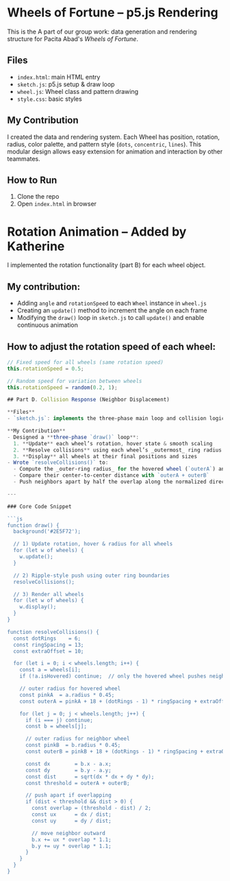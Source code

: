 # Wheels of Fortune – p5.js Rendering

This is the A part of our group work: data generation and rendering structure for Pacita Abad's *Wheels of Fortune*.

## Files

- `index.html`: main HTML entry
- `sketch.js`: p5.js setup & draw loop
- `wheel.js`: Wheel class and pattern drawing
- `style.css`: basic styles

## My Contribution

I created the data and rendering system. Each Wheel has position, rotation, radius, color palette, and pattern style (`dots`, `concentric`, `lines`). This modular design allows easy extension for animation and interaction by other teammates.

## How to Run

1. Clone the repo
2. Open `index.html` in browser


# Rotation Animation – Added by Katherine

I implemented the rotation functionality (part B) for each wheel object. 

## My contribution:
- Adding `angle` and `rotationSpeed` to each `Wheel` instance in `wheel.js`
- Creating an `update()` method to increment the angle on each frame
- Modifying the `draw()` loop in `sketch.js` to call `update()` and enable continuous animation

## How to adjust the rotation speed of each wheel:
```js
// Fixed speed for all wheels (same rotation speed)
this.rotationSpeed = 0.5;

// Random speed for variation between wheels
this.rotationSpeed = random(0.2, 1);

## Part D. Collision Response (Neighbor Displacement)

**Files**  
- `sketch.js`: implements the three‐phase main loop and collision logic  

**My Contribution**  
- Designed a **three‐phase `draw()` loop**:  
  1. **Update** each wheel’s rotation, hover state & smooth scaling  
  2. **Resolve collisions** using each wheel’s _outermost_ ring radius to push neighbors in a ripple effect  
  3. **Display** all wheels at their final positions and sizes  
- Wrote `resolveCollisions()` to:  
  - Compute the _outer‐ring radius_ for the hovered wheel (`outerA`) and each neighbor (`outerB`)  
  - Compare their center‐to‐center distance with `outerA + outerB`  
  - Push neighbors apart by half the overlap along the normalized direction vector (× 1.1 for a livelier effect)  

---

### Core Code Snippet

```js
function draw() {
  background('#2E5F72');

  // 1) Update rotation, hover & radius for all wheels
  for (let w of wheels) {
    w.update();
  }

  // 2) Ripple‐style push using outer ring boundaries
  resolveCollisions();

  // 3) Render all wheels
  for (let w of wheels) {
    w.display();
  }
}

function resolveCollisions() {
  const dotRings    = 6;
  const ringSpacing = 13;
  const extraOffset = 10;

  for (let i = 0; i < wheels.length; i++) {
    const a = wheels[i];
    if (!a.isHovered) continue;  // only the hovered wheel pushes neighbors

    // outer radius for hovered wheel
    const pinkA  = a.radius * 0.45;
    const outerA = pinkA + 18 + (dotRings - 1) * ringSpacing + extraOffset;

    for (let j = 0; j < wheels.length; j++) {
      if (i === j) continue;
      const b = wheels[j];

      // outer radius for neighbor wheel
      const pinkB  = b.radius * 0.45;
      const outerB = pinkB + 18 + (dotRings - 1) * ringSpacing + extraOffset;

      const dx        = b.x - a.x;
      const dy        = b.y - a.y;
      const dist      = sqrt(dx * dx + dy * dy);
      const threshold = outerA + outerB;

      // push apart if overlapping
      if (dist < threshold && dist > 0) {
        const overlap = (threshold - dist) / 2;
        const ux      = dx / dist;
        const uy      = dy / dist;

        // move neighbor outward
        b.x += ux * overlap * 1.1;
        b.y += uy * overlap * 1.1;
      }
    }
  }
}
